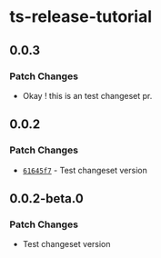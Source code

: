 # ts-release-tutorial

## 0.0.3

### Patch Changes

- Okay ! this is an test changeset pr.

## 0.0.2

### Patch Changes

- [`61645f7`](https://github.com/tsai-plat/ts-release-tutorial/commit/61645f7a48d1fb26e7cc690c913c917ae0e3b710) - Test changeset version

## 0.0.2-beta.0

### Patch Changes

- Test changeset version

